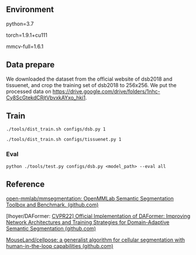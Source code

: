 ## Environment

python=3.7

torch=1.9.1+cu111

mmcv-full=1.6.1

## Data prepare

We downloaded the dataset from the official website of dsb2018 and tissuenet, and crop the training set of dsb2018 to 256x256. We put the processed data on https://drive.google.com/drive/folders/1nhc-Cy8ScGtekdCRjtVbvxkAYxo_hki1.

## Train

`./tools/dist_train.sh configs/dsb.py 1`

`./tools/dist_train.sh configs/tissuenet.py 1`

### Eval

`python ./tools/test.py configs/dsb.py <model_path> --eval all`



## Reference

[open-mmlab/mmsegmentation: OpenMMLab Semantic Segmentation Toolbox and Benchmark. (github.com)](https://github.com/open-mmlab/mmsegmentation)

[lhoyer/DAFormer: [CVPR22\] Official Implementation of DAFormer: Improving Network Architectures and Training Strategies for Domain-Adaptive Semantic Segmentation (github.com)](https://github.com/lhoyer/DAFormer)

[MouseLand/cellpose: a generalist algorithm for cellular segmentation with human-in-the-loop capabilities (github.com)](https://github.com/MouseLand/cellpose)

